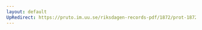 ```yaml
---
layout: default
UpRedirect: https://pruto.im.uu.se/riksdagen-records-pdf/1872/prot-1872--ak--120/prot-1872--ak--120_001.pdf
---
```

